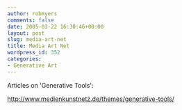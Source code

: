 ```yaml
---
author: robmyers
comments: false
date: 2005-03-22 16:30:46+00:00
layout: post
slug: media-art-net
title: Media Art Net
wordpress_id: 352
categories:
- Generative Art
---
```


Articles on 'Generative Tools':  
  
[http://www.medienkunstnetz.de/themes/generative-tools/ ](http://www.medienkunstnetz.de/themes/generative-tools/)[ ](http://www.medienkunstnetz.de/themes/generative-tools/)

  


